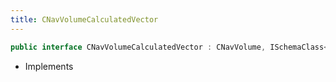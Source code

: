 ```yaml
---
title: CNavVolumeCalculatedVector
---
```


```csharp
public interface CNavVolumeCalculatedVector : CNavVolume, ISchemaClass<CNavVolume>, ISchemaClass<CNavVolumeCalculatedVector>, ISchemaField, ISchemaClass, INativeHandle
```

- Implements

